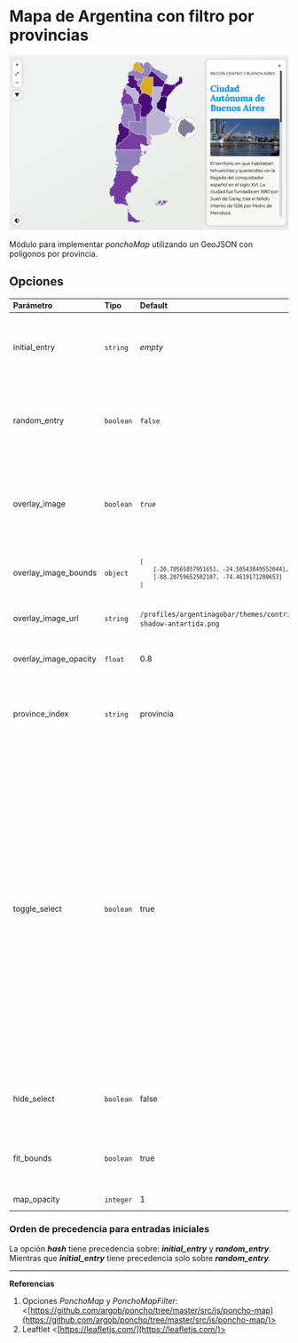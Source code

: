 # Mapa de Argentina con filtro por provincias


![](./img/home-display-1.png)


Módulo para implementar _ponchoMap_ utilizando un GeoJSON con polígonos por provincia.



## **Opciones**

<table>
<thead>
<tr>
<th style="text-align:left">Parámetro</th>
<th style="text-align:left">Tipo</th>
<th style="text-align:left">Default</th>
<th style="text-align:left">Descripción</th>
</tr>
</thead>
<tbody>
<tr>
<td style="text-align:left">initial_entry</td>
<td style="text-align:left"><code>string</code></td>
<td style="text-align:left"><em>empty</em></td>
<td style="text-align:left">Permite asignar una provincia para que se muestre cuando se carga la página. (Ver órdenes de precedencia).</td>
</tr>
<tr>
<td style="text-align:left">random_entry</td>
<td style="text-align:left"><code>boolean</code></td>
<td style="text-align:left"><code>false</code></td>
<td style="text-align:left">Permite que se asigne <em>aleatoriamente</em> una provincia cuando se carga la página. (Ver órdenes de precedencia).</td>
</tr>
<tr>
<td style="text-align:left">overlay_image</td>
<td style="text-align:left"><code>boolean</code></td>
<td style="text-align:left"><em><code>true</code></em></td>
<td style="text-align:left">Si es <em>true</em> (Verdadero en inglés), permite que se visualice la imagen sobrepuesta al mapa de OpenStreetMap (OSM).</td>
</tr>
<tr>
<td style="text-align:left">overlay_image_bounds</td>
<td style="text-align:left"><code>object</code></td>
<td style="text-align:left"><pre style="font-size:smaller"><code>[
    [-20.70565857951651, -24.50543849552044],
    [-88.20759652502107, -74.4619171280653]
]</code></pre></td>
<td style="text-align:left">Geo-localización de las cuatro coordenadas que definen el cuadro visible del mapa.</td>
</tr>
<tr>
<td style="text-align:left">overlay_image_url</td>
<td style="text-align:left"><code>string</code></td>
<td style="text-align:left"><code>/profiles/argentinagobar/themes/contrib/poncho/img/map-shadow-antartida.png</code></td>
<td style="text-align:left">Permite sobreponer una imagen en el mapa OSM.</td>
</tr>
<tr>
<td style="text-align:left">overlay_image_opacity</td>
<td style="text-align:left"><code>float</code></td>
<td style="text-align:left">0.8</td>
<td style="text-align:left">Define la opcidad de la imagen sobrepuesta al mapa.</td>
</tr>
<tr>
<td style="text-align:left">province_index</td>
<td style="text-align:left"><code>string</code></td>
<td style="text-align:left">provincia</td>
<td style="text-align:left">Permite definir cual es el nombre de la columna, o índice del objeto; dónde se debe obtener el nombre de la provincia.</td>
</tr>
<tr>
<td style="text-align:left">toggle_select</td>
<td style="text-align:left"><code>boolean</code></td>
<td style="text-align:left">true</td>
<td style="text-align:left"><dl><dt><code>true</code> (verdadero)</dt><dd>Cuando la opción sea verdadera y  el <em>viewport</em> o tamaño del display sea inferior a los 992 píxeles de ancho, el componente html, select, con el listado de provincias se mostrará, mientras que el mapa permanecerá oculto.</dd>
<dt><code>false</code> (falso)</dt><dd>Cuando la opción sea falsa, tanto el componente html, select, como el mapa estarán visibles en todo momento.</dd></dl></td>
</tr>
<tr>
<td style="text-align:left">hide_select</td>
<td style="text-align:left"><code>boolean</code></td>
<td style="text-align:left">false</td>
<td style="text-align:left">Si la opción es <em>true</em>, el componente html, select, se muestra unicamente en modo mobile.</td>
</tr>
<tr>
<td style="text-align:left">fit_bounds</td>
<td style="text-align:left"><code>boolean</code></td>
<td style="text-align:left">true</td>
<td style="text-align:left">Si es <em>true</em>, el mapa se ajusta al conetenido del mapa cuando se carga por primera vez.</td>
</tr>

<tr>
<td style="text-align:left">map_opacity</td>
<td style="text-align:left"><code>integer</code></td>
<td style="text-align:left">1</td>
<td style="text-align:left">Opacidad del mapa OSM.</td>
</tr>
</tbody>
</table>


### Orden de precedencia para entradas iniciales

La opción _**hash**_ tiene precedencia sobre: _**initial_entry**_ y _**random_entry**_. Mientras que _**initial_entry**_ tiene precedencia solo sobre _**random_entry**_.

----

**Referencias**

1. Opciones _PonchoMap_ y _PonchoMapFilter_: <[https://github.com/argob/poncho/tree/master/src/js/poncho-map](https://github.com/argob/poncho/tree/master/src/js/poncho-map/)>
2. Leaftlet <[https://leafletjs.com/](https://leafletjs.com/)>
